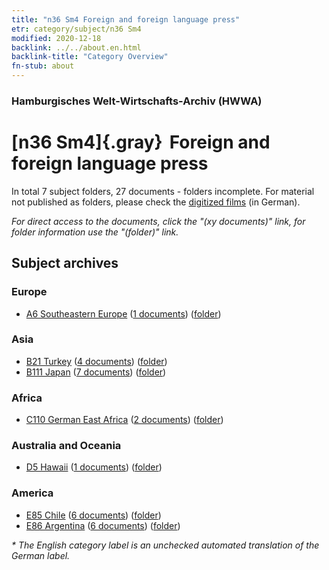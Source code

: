 ```yaml
---
title: "n36 Sm4 Foreign and foreign language press"
etr: category/subject/n36 Sm4
modified: 2020-12-18
backlink: ../../about.en.html
backlink-title: "Category Overview"
fn-stub: about
---
```


### Hamburgisches Welt-Wirtschafts-Archiv (HWWA)
# [n36 Sm4]{.gray}&#8201; Foreign and foreign language press&#160; 





In total 7 subject folders, 27 documents - folders incomplete.
For material not published as folders, please check the [digitized films](/film/h1_sh) (in German).

_For direct access to the documents, click the "(xy documents)" link, for folder information use the "(folder)" link._

## Subject archives



### Europe

- [A6 Southeastern Europe](../../../geo/about.en.html#A6) (<a href="https://dfg-viewer.de/show/?tx_dlf[id]=https://pm20.zbw.eu/mets/sh/1409xx/140900/1457xx/145711/public.mets.en.xml" target="_blank">1 documents</a>) ([folder](http://purl.org/pressemappe20/folder/sh/140900,145711))

### Asia

- [B21 Turkey](../../../geo/about.en.html#B21) (<a href="https://dfg-viewer.de/show/?tx_dlf[id]=https://pm20.zbw.eu/mets/sh/1411xx/141111/1457xx/145711/public.mets.en.xml" target="_blank">4 documents</a>) ([folder](http://purl.org/pressemappe20/folder/sh/141111,145711))
- [B111 Japan](../../../geo/about.en.html#B111) (<a href="https://dfg-viewer.de/show/?tx_dlf[id]=https://pm20.zbw.eu/mets/sh/1412xx/141272/1457xx/145711/public.mets.en.xml" target="_blank">7 documents</a>) ([folder](http://purl.org/pressemappe20/folder/sh/141272,145711))

### Africa

- [C110 German East Africa](../../../geo/about.en.html#C110) (<a href="https://dfg-viewer.de/show/?tx_dlf[id]=https://pm20.zbw.eu/mets/sh/1414xx/141471/1457xx/145711/public.mets.en.xml" target="_blank">2 documents</a>) ([folder](http://purl.org/pressemappe20/folder/sh/141471,145711))

### Australia and Oceania

- [D5 Hawaii](../../../geo/about.en.html#D5) (<a href="https://dfg-viewer.de/show/?tx_dlf[id]=https://pm20.zbw.eu/mets/sh/1415xx/141595/1457xx/145711/public.mets.en.xml" target="_blank">1 documents</a>) ([folder](http://purl.org/pressemappe20/folder/sh/141595,145711))

### America

- [E85 Chile](../../../geo/about.en.html#E85) (<a href="https://dfg-viewer.de/show/?tx_dlf[id]=https://pm20.zbw.eu/mets/sh/1416xx/141691/1457xx/145711/public.mets.en.xml" target="_blank">6 documents</a>) ([folder](http://purl.org/pressemappe20/folder/sh/141691,145711))
- [E86 Argentina](../../../geo/about.en.html#E86) (<a href="https://dfg-viewer.de/show/?tx_dlf[id]=https://pm20.zbw.eu/mets/sh/1416xx/141692/1457xx/145711/public.mets.en.xml" target="_blank">6 documents</a>) ([folder](http://purl.org/pressemappe20/folder/sh/141692,145711))


_* The English category label is an unchecked automated translation of the German label._

